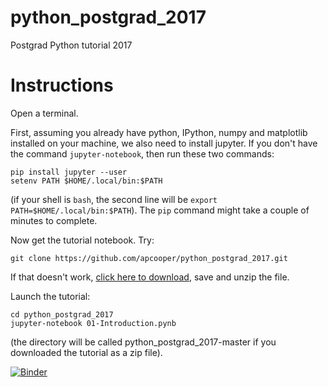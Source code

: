 # python_postgrad_2017
Postgrad Python tutorial 2017

# Instructions

Open a terminal.

First, assuming you already have python, IPython, numpy and matplotlib installed on your machine, we also need to install jupyter. If you don't have the command `jupyter-notebook`, then run these two commands:
```
pip install jupyter --user
setenv PATH $HOME/.local/bin:$PATH
```

(if your shell is `bash`, the second line will be ```export PATH=$HOME/.local/bin:$PATH```).
The `pip` command might take a couple of minutes to complete.

Now get the tutorial notebook. Try:
```
git clone https://github.com/apcooper/python_postgrad_2017.git
```

If that doesn't work, [click here to download](https://github.com/apcooper/python_postgrad_2017/archive/master.zip), save and unzip the file.

Launch the tutorial:
```
cd python_postgrad_2017
jupyter-notebook 01-Introduction.pynb
```

(the directory will be called python_postgrad_2017-master if you downloaded the tutorial as a zip file).

 [![Binder](http://mybinder.org/badge.svg)](http://mybinder.org:/repo/apcooper/python_postgrad_2017) 
